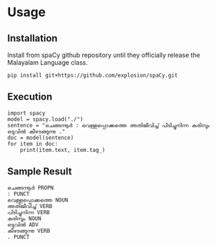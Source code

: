 # Usage


## Installation
Install from spaCy github repository until they officially release the Malayalam Language class.
```
pip install git+https://github.com/explosion/spaCy.git

```

## Execution
```
import spacy
model = spacy.load("./")
sentence = "ചെങ്ങന്നൂര്‍ : വെള്ളപ്പൊക്കത്തെ അതിജീവിച്ച് പിടിച്ചുനിന്ന കരിമ്പും ഒടുവില്‍ കീഴടങ്ങുന്നു ."
doc = model(sentence)
for item in doc:
    print(item.text, item.tag_)
```

## Sample Result
```
ചെങ്ങന്നൂര്‍ PROPN
: PUNCT
വെള്ളപ്പൊക്കത്തെ NOUN
അതിജീവിച്ച് VERB
പിടിച്ചുനിന്ന VERB
കരിമ്പും NOUN
ഒടുവില്‍ ADV
കീഴടങ്ങുന്നു VERB
. PUNCT
```
